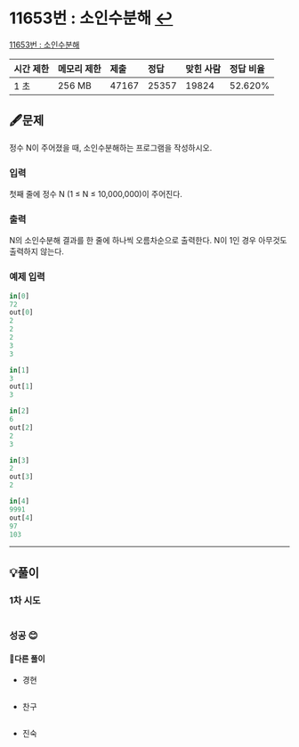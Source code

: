 # 11653번 : 소인수분해 [↩](../../acmicpc)

[11653번 : 소인수분해](https://www.acmicpc.net/problem/11653)

| 시간 제한 | 메모리 제한 | 제출  | 정답  | 맞힌 사람 | 정답 비율 |
| :-------- | :---------- | :---- | :---- | :-------- | :-------- |
| 1 초      | 256 MB      | 47167 | 25357 | 19824     | 52.620%   |

## 🖋️문제

정수 N이 주어졌을 때, 소인수분해하는 프로그램을 작성하시오.

### 입력

첫째 줄에 정수 N (1 ≤ N ≤ 10,000,000)이 주어진다.

### 출력

N의 소인수분해 결과를 한 줄에 하나씩 오름차순으로 출력한다. N이 1인 경우 아무것도 출력하지 않는다.

### 예제 입력

```python
in[0]
72
out[0]
2
2
2
3
3

in[1]
3
out[1]
3

in[2]
6
out[2]
2
3

in[3]
2
out[3]
2

in[4]
9991
out[4]
97
103
```

---

## 💡풀이
### 1차 시도

```python

```

### 성공 😊

#### 🤝다른 풀이

* 경현

```java

```

* 찬구

```java

```

* 진숙

```java

```


